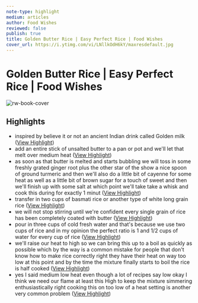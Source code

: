 ```yaml
---
note-type: highlight
medium: articles
author: Food Wishes
reviewed: false
publish: true
title: Golden Butter Rice | Easy Perfect Rice | Food Wishes
cover_url: https://i.ytimg.com/vi/LNllkOdH6kY/maxresdefault.jpg
---
```

# Golden Butter Rice | Easy Perfect Rice | Food Wishes

![rw-book-cover](https://i.ytimg.com/vi/LNllkOdH6kY/maxresdefault.jpg)

## Highlights
- inspired by believe it or not an ancient Indian drink called Golden milk ([View Highlight](https://read.readwise.io/read/01hqpwe2c56e0d7jtjs4fadcwq))
- add an entire stick of unsalted butter to a
  pan or pot and we'll let that melt over medium heat ([View Highlight](https://read.readwise.io/read/01hqpwgwnzhq4g2282rtmqv3xd))
- as soon as that butter is melted and starts bubbling we will toss in some freshly grated ginger root plus the other star of the show a nice spoon of ground turmeric and then we'll also do a little bit of cayenne for some heat as well as a little bit of brown sugar for a touch of sweet and then we'll finish up with some salt at which point we'll take take a whisk and cook this during
  for exactly 1 minut ([View Highlight](https://read.readwise.io/read/01hqpwv57srhrf3b3h8g3kv69v))
- transfer in two cups of basmati rice or another type of white long grain rice ([View Highlight](https://read.readwise.io/read/01hqpwvpyxhe7p52pf29tk8ep2))
- we will not stop stirring until we're confident every single grain of rice has been completely coated with butter ([View Highlight](https://read.readwise.io/read/01hqpwg5da9cea7jc585e695db))
- pour in three cups of cold fresh water and that's because we use two cups of rice and in my opinion the perfect ratio is 1 and 1/2 cups of water for every cup of rice ([View Highlight](https://read.readwise.io/read/01hqpwwj01gaf5s2dkv3cgqff5))
- we'll raise our heat to high so we can bring this up to a boil as quickly as possible which by the way is a common mistake for people that don't know how to make rice correctly right they have their heat on way too low at this point and by the time the mixture finally starts to boil the rice is half cooked ([View Highlight](https://read.readwise.io/read/01hqpwk8d3qq514e17aec2y2xq))
- yes I said medium low heat even though a lot of recipes say low okay I think we need our flame at least this High to keep the mixture simmering enthusiastically right cooking this on too low of a heat setting is another very common problem ([View Highlight](https://read.readwise.io/read/01hqpwp5n9ha72x85rqkrszdej))
